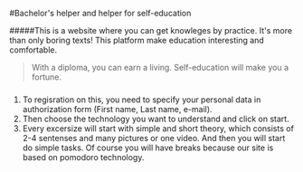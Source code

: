 #Bachelor's helper and helper for self-education

#####This is a website where you can get knowleges by practice. It's more than only boring texts! This platform make education interesting and comfortable. 
>With a diploma, you can earn a living. Self-education will make you a fortune.
###
1. To regisration on this, you need to specify your personal data in authorization form (First name, Last name, e-mail).
2. Then choose the technology you want to understand and click on start.
3. Every excersize will start with simple and short theory, which consists of 2-4 sentenses and many pictures or one video. And then you will start do simple tasks. Of course you will have breaks because our site is based on pomodoro technology.


